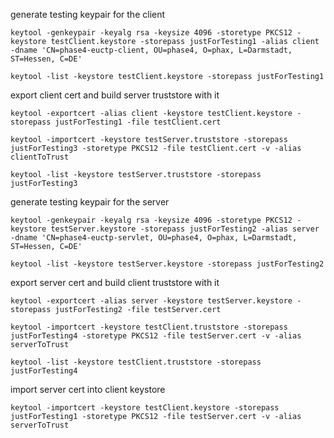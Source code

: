 generate testing keypair for the client 

    keytool -genkeypair -keyalg rsa -keysize 4096 -storetype PKCS12 -keystore testClient.keystore -storepass justForTesting1 -alias client -dname 'CN=phase4-euctp-client, OU=phase4, O=phax, L=Darmstadt, ST=Hessen, C=DE'

    keytool -list -keystore testClient.keystore -storepass justForTesting1


export client cert and build server truststore with it

    keytool -exportcert -alias client -keystore testClient.keystore -storepass justForTesting1 -file testClient.cert

    keytool -importcert -keystore testServer.truststore -storepass justForTesting3 -storetype PKCS12 -file testClient.cert -v -alias clientToTrust

    keytool -list -keystore testServer.truststore -storepass justForTesting3


generate testing keypair for the server 

    keytool -genkeypair -keyalg rsa -keysize 4096 -storetype PKCS12 -keystore testServer.keystore -storepass justForTesting2 -alias server -dname 'CN=phase4-euctp-servlet, OU=phase4, O=phax, L=Darmstadt, ST=Hessen, C=DE'

    keytool -list -keystore testServer.keystore -storepass justForTesting2


export server cert and build client truststore with it

    keytool -exportcert -alias server -keystore testServer.keystore -storepass justForTesting2 -file testServer.cert

    keytool -importcert -keystore testClient.truststore -storepass justForTesting4 -storetype PKCS12 -file testServer.cert -v -alias serverToTrust

    keytool -list -keystore testClient.truststore -storepass justForTesting4


import server cert into client keystore 

    keytool -importcert -keystore testClient.keystore -storepass justForTesting1 -storetype PKCS12 -file testServer.cert -v -alias serverToTrust